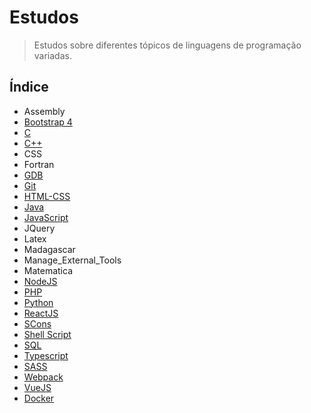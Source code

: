 # Estudos

> Estudos sobre diferentes tópicos de linguagens de programação variadas.

## Índice

* Assembly
* [Bootstrap 4](https://github.com/Dirack/Estudos/tree/master/Bootstrap#estudos-sobre-bootstrap-4)
* [C](https://github.com/Dirack/Estudos/tree/master/C#estudos-de-programa%C3%A7%C3%A3o-em-linguagem-c)
* [C++](https://github.com/Dirack/Estudos/tree/master/c%2B%2B#estudos-sobre-c)
* CSS
* Fortran
* [GDB](https://github.com/Dirack/Estudos/tree/master/GDB#estudo-sobre-depura%C3%A7%C3%A3o-utilizando-o-gnu-debugger-gdb)
* [Git](https://github.com/Dirack/Estudos/tree/master/git#estudos-sobre-versionamento-de-c%C3%B3digo-com-o-git)
* [HTML-CSS](https://github.com/Dirack/Estudos/tree/master/HTML_CSS#estudos-sobre-html-css)
* [Java](https://github.com/Dirack/Estudos/tree/master/Java#java)
* [JavaScript](https://github.com/Dirack/Estudos/tree/master/JavaScript#javascript)
* JQuery
* Latex
* Madagascar
* Manage_External_Tools
* Matematica
* [NodeJS](https://github.com/Dirack/Estudos/tree/master/nodejs#estudos-sobre-nodejs)
* [PHP](https://github.com/Dirack/Estudos/tree/master/PHP#php)
* [Python](https://github.com/Dirack/Estudos/tree/master/Python#estudos-sobre-python)
* [ReactJS](https://github.com/Dirack/Estudos/tree/master/react#reactjs)
* [SCons](https://github.com/Dirack/Estudos/tree/master/SCons#estudos-sobre-scons)
* [Shell Script](https://github.com/Dirack/Estudos/tree/master/Shell_script#estudos-sobre-shell-script)
* [SQL](https://github.com/Dirack/Estudos/tree/master/SQL#estudos-sobre-sql)
* [Typescript](https://github.com/Dirack/Estudos/tree/master/typescript#estudos-sobre-typescript)
* [SASS](https://github.com/Dirack/Estudos/tree/master/Sass#o-que-%C3%A9-sass)
* [Webpack](https://github.com/Dirack/Estudos/tree/master/webpack#estudo-sobre-webpack)
* [VueJS](https://github.com/Dirack/Estudos/tree/master/vue#vuejs)
* [Docker](https://github.com/Dirack/Estudos/tree/master/docker#estudos-sobre-docker)
